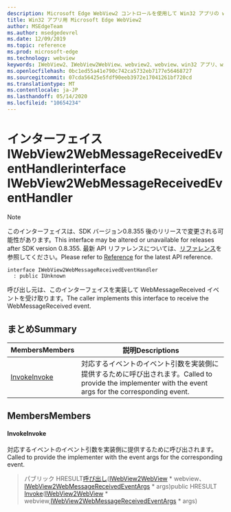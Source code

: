 ```yaml
---
description: Microsoft Edge WebView2 コントロールを使用して Win32 アプリの web コンテンツをホストする
title: Win32 アプリ用 Microsoft Edge WebView2
author: MSEdgeTeam
ms.author: msedgedevrel
ms.date: 12/09/2019
ms.topic: reference
ms.prod: microsoft-edge
ms.technology: webview
keywords: IWebView2、IWebView2WebView、webview2、webview、win32 アプリ、win32、edge
ms.openlocfilehash: 0bc1ed55a41e790c742ca5732eb7177e56468727
ms.sourcegitcommit: 07cda56425e5fdf90eeb3972e17041261bf720cd
ms.translationtype: MT
ms.contentlocale: ja-JP
ms.lasthandoff: 05/14/2020
ms.locfileid: "10654234"
---
```

# <span data-ttu-id="21e7c-104">インターフェイス IWebView2WebMessageReceivedEventHandler</span><span class="sxs-lookup"><span data-stu-id="21e7c-104">interface IWebView2WebMessageReceivedEventHandler</span></span> 

> [!NOTE]
> <span data-ttu-id="21e7c-105">このインターフェイスは、SDK バージョン0.8.355 後のリリースで変更される可能性があります。</span><span class="sxs-lookup"><span data-stu-id="21e7c-105">This interface may be altered or unavailable for releases after SDK version 0.8.355.</span></span> <span data-ttu-id="21e7c-106">最新 API リファレンスについては、[リファレンス](../../../webview2-api-reference.md)を参照してください。</span><span class="sxs-lookup"><span data-stu-id="21e7c-106">Please refer to [Reference](../../../webview2-api-reference.md) for the latest API reference.</span></span>

```
interface IWebView2WebMessageReceivedEventHandler
  : public IUnknown
```

<span data-ttu-id="21e7c-107">呼び出し元は、このインターフェイスを実装して WebMessageReceived イベントを受け取ります。</span><span class="sxs-lookup"><span data-stu-id="21e7c-107">The caller implements this interface to receive the WebMessageReceived event.</span></span>

## <span data-ttu-id="21e7c-108">まとめ</span><span class="sxs-lookup"><span data-stu-id="21e7c-108">Summary</span></span>

 <span data-ttu-id="21e7c-109">Members</span><span class="sxs-lookup"><span data-stu-id="21e7c-109">Members</span></span>                        | <span data-ttu-id="21e7c-110">説明</span><span class="sxs-lookup"><span data-stu-id="21e7c-110">Descriptions</span></span>
--------------------------------|---------------------------------------------
[<span data-ttu-id="21e7c-111">Invoke</span><span class="sxs-lookup"><span data-stu-id="21e7c-111">Invoke</span></span>](#invoke) | <span data-ttu-id="21e7c-112">対応するイベントのイベント引数を実装側に提供するために呼び出されます。</span><span class="sxs-lookup"><span data-stu-id="21e7c-112">Called to provide the implementer with the event args for the corresponding event.</span></span>

## <span data-ttu-id="21e7c-113">Members</span><span class="sxs-lookup"><span data-stu-id="21e7c-113">Members</span></span>

#### <span data-ttu-id="21e7c-114">Invoke</span><span class="sxs-lookup"><span data-stu-id="21e7c-114">Invoke</span></span> 

<span data-ttu-id="21e7c-115">対応するイベントのイベント引数を実装側に提供するために呼び出されます。</span><span class="sxs-lookup"><span data-stu-id="21e7c-115">Called to provide the implementer with the event args for the corresponding event.</span></span>

> <span data-ttu-id="21e7c-116">パブリック HRESULT[呼び出し](#invoke)([IWebView2WebView](IWebView2WebView.md) \* webview、[IWebView2WebMessageReceivedEventArgs](IWebView2WebMessageReceivedEventArgs.md) \* args)</span><span class="sxs-lookup"><span data-stu-id="21e7c-116">public HRESULT [Invoke](#invoke)([IWebView2WebView](IWebView2WebView.md) \* webview,[IWebView2WebMessageReceivedEventArgs](IWebView2WebMessageReceivedEventArgs.md) \* args)</span></span>

